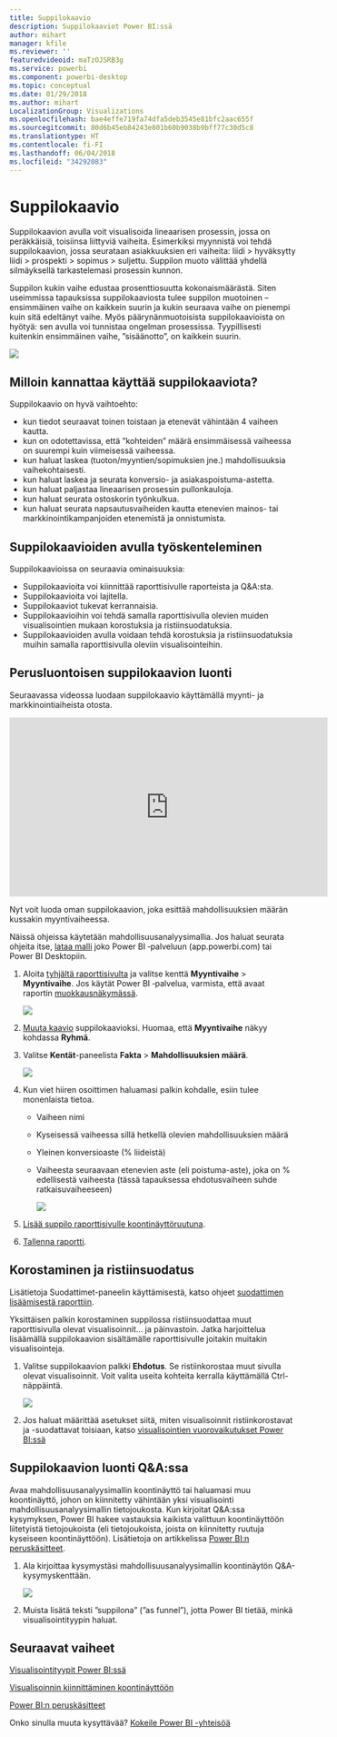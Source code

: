 ```yaml
---
title: Suppilokaavio
description: Suppilokaaviot Power BI:ssä
author: mihart
manager: kfile
ms.reviewer: ''
featuredvideoid: maTzOJSRB3g
ms.service: powerbi
ms.component: powerbi-desktop
ms.topic: conceptual
ms.date: 01/29/2018
ms.author: mihart
LocalizationGroup: Visualizations
ms.openlocfilehash: bae4effe719fa74dfa5deb3545e81bfc2aac655f
ms.sourcegitcommit: 80d6b45eb84243e801b60b9038b9bff77c30d5c8
ms.translationtype: HT
ms.contentlocale: fi-FI
ms.lasthandoff: 06/04/2018
ms.locfileid: "34292083"
---
```

# <a name="funnel-charts"></a>Suppilokaavio
Suppilokaavion avulla voit visualisoida lineaarisen prosessin, jossa on peräkkäisiä, toisiinsa liittyviä vaiheita. Esimerkiksi myynnistä voi tehdä suppilokaavion, jossa seurataan asiakkuuksien eri vaiheita: liidi \> hyväksytty liidi \> prospekti \> sopimus \> suljettu.  Suppilon muoto välittää yhdellä silmäyksellä tarkastelemasi prosessin kunnon.

Suppilon kukin vaihe edustaa prosenttiosuutta kokonaismäärästä. Siten useimmissa tapauksissa suppilokaaviosta tulee suppilon muotoinen – ensimmäinen vaihe on kaikkein suurin ja kukin seuraava vaihe on pienempi kuin sitä edeltänyt vaihe.  Myös päärynänmuotoisista suppilokaavioista on hyötyä: sen avulla voi tunnistaa ongelman prosessissa.  Tyypillisesti kuitenkin ensimmäinen vaihe, ”sisäänotto”, on kaikkein suurin.

![](media/power-bi-visualization-funnel-charts/funnelplain.png)

## <a name="when-to-use-a-funnel-chart"></a>Milloin kannattaa käyttää suppilokaaviota?
Suppilokaavio on hyvä vaihtoehto:

* kun tiedot seuraavat toinen toistaan ja etenevät vähintään 4 vaiheen kautta.
* kun on odotettavissa, että ”kohteiden” määrä ensimmäisessä vaiheessa on suurempi kuin viimeisessä vaiheessa.
* kun haluat laskea (tuoton/myyntien/sopimuksien jne.) mahdollisuuksia vaihekohtaisesti.
* kun haluat laskea ja seurata konversio- ja asiakaspoistuma-astetta.
* kun haluat paljastaa lineaarisen prosessin pullonkauloja.
* kun haluat seurata ostoskorin työnkulkua.
* kun haluat seurata napsautusvaiheiden kautta etenevien mainos- tai markkinointikampanjoiden etenemistä ja onnistumista.

## <a name="working-with-funnel-charts"></a>Suppilokaavioiden avulla työskenteleminen
Suppilokaavioissa on seuraavia ominaisuuksia:

* Suppilokaavioita voi kiinnittää raporttisivulle raporteista ja Q&A:sta.
* Suppilokaavioita voi lajitella.
* Suppilokaaviot tukevat kerrannaisia.
* Suppilokaavioihin voi tehdä samalla raporttisivulla olevien muiden visualisointien mukaan korostuksia ja ristiinsuodatuksia.
* Suppilokaavioiden avulla voidaan tehdä korostuksia ja ristiinsuodatuksia muihin samalla raporttisivulla oleviin visualisointeihin.

## <a name="create-a-basic-funnel-chart"></a>Perusluontoisen suppilokaavion luonti
Seuraavassa videossa luodaan suppilokaavio käyttämällä myynti- ja markkinointiaiheista otosta.

<iframe width="560" height="315" src="https://www.youtube.com/embed/qKRZPBnaUXM" frameborder="0" allow="autoplay; encrypted-media" allowfullscreen></iframe>


Nyt voit luoda oman suppilokaavion, joka esittää mahdollisuuksien määrän kussakin myyntivaiheessa.

Näissä ohjeissa käytetään mahdollisuusanalyysimallia. Jos haluat seurata ohjeita itse, [lataa malli](sample-datasets.md) joko Power BI ‑palveluun (app.powerbi.com) tai Power BI Desktopiin.   

1. Aloita [tyhjältä raporttisivulta](power-bi-report-add-page.md) ja valitse kenttä **Myyntivaihe** \> **Myyntivaihe**. Jos käytät Power BI ‑palvelua, varmista, että avaat raportin [muokkausnäkymässä](service-interact-with-a-report-in-editing-view.md).
   
    ![](media/power-bi-visualization-funnel-charts/funnelselectfield_new.png)
2. [Muuta kaavio](power-bi-report-change-visualization-type.md) suppilokaavioksi. Huomaa, että **Myyntivaihe** näkyy kohdassa **Ryhmä**. 
3. Valitse **Kentät**-paneelista **Fakta** \> **Mahdollisuuksien määrä**.
   
    ![](media/power-bi-visualization-funnel-charts/power-bi-funnel.png)
4. Kun viet hiiren osoittimen haluamasi palkin kohdalle, esiin tulee monenlaista tietoa.
   
   * Vaiheen nimi
   * Kyseisessä vaiheessa sillä hetkellä olevien mahdollisuuksien määrä
   * Yleinen konversioaste (% liideistä) 
   * Vaiheesta seuraavaan etenevien aste (eli poistuma-aste), joka on % edellisestä vaiheesta (tässä tapauksessa ehdotusvaiheen suhde ratkaisuvaiheeseen)
     
     ![](media/power-bi-visualization-funnel-charts/funnelhover_new.png)
5. [Lisää suppilo raporttisivulle koontinäyttöruutuna](service-dashboard-tiles.md). 
6. [Tallenna raportti](service-report-save.md).

## <a name="highlighting-and-cross-filtering"></a>Korostaminen ja ristiinsuodatus
Lisätietoja Suodattimet-paneelin käyttämisestä, katso ohjeet [suodattimen lisäämisestä raporttiin](power-bi-report-add-filter.md).

Yksittäisen palkin korostaminen suppilossa ristiinsuodattaa muut raporttisivulla olevat visualisoinnit... ja päinvastoin. Jatka harjoittelua lisäämällä suppilokaavion sisältämälle raporttisivulle joitakin muitakin visualisointeja.

1. Valitse suppilokaavion palkki **Ehdotus**. Se ristiinkorostaa muut sivulla olevat visualisoinnit. Voit valita useita kohteita kerralla käyttämällä Ctrl-näppäintä.
   
   ![](media/power-bi-visualization-funnel-charts/funnelchartnoowl.gif)
2. Jos haluat määrittää asetukset siitä, miten visualisoinnit ristiinkorostavat ja -suodattavat toisiaan, katso [visualisointien vuorovaikutukset Power BI:ssä](service-reports-visual-interactions.md)

## <a name="create-a-funnel-chart-in-qa"></a>Suppilokaavion luonti Q&A:ssa
Avaa mahdollisuusanalyysimallin koontinäyttö tai haluamasi muu koontinäyttö, johon on kiinnitetty vähintään yksi visualisointi mahdollisuusanalyysimallin tietojoukosta.  Kun kirjoitat Q&A:ssa kysymyksen, Power BI hakee vastauksia kaikista valittuun koontinäyttöön liitetyistä tietojoukoista (eli tietojoukoista, joista on kiinnitetty ruutuja kyseiseen koontinäyttöön). Lisätietoja on artikkelissa [Power BI:n peruskäsitteet](service-basic-concepts.md).

1. Ala kirjoittaa kysymystäsi mahdollisuusanalyysimallin koontinäytön Q&A-kysymyskenttään.
   
   ![](media/power-bi-visualization-funnel-charts/funnelfromqna_new.png)
   
2. Muista lisätä teksti ”suppilona” (”as funnel”), jotta Power BI tietää, minkä visualisointityypin haluat.

## <a name="next-steps"></a>Seuraavat vaiheet
[Visualisointityypit Power BI:ssä](power-bi-visualization-types-for-reports-and-q-and-a.md)

[Visualisoinnin kiinnittäminen koontinäyttöön](service-dashboard-pin-tile-from-report.md)

[Power BI:n peruskäsitteet](service-basic-concepts.md)

Onko sinulla muuta kysyttävää? [Kokeile Power BI -yhteisöä](http://community.powerbi.com/)

